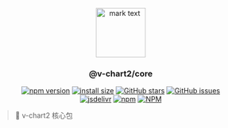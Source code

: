 <p align="center">
<img src="https://raw.githubusercontent.com/denaro-org/v-charts2/main/docs/.vuepress/public/favicon.ico" alt="mark text" width="100" height="100">
</p>

<h3 align="center">@v-chart2/core</h3>

<p align="center">
  <a href="https://www.npmjs.com/package/@v-charts2/core" target="_blank"><img alt="npm version" src="https://img.shields.io/npm/v/@v-charts2/core"></a>
  <a href="https://packagephobia.com/result?p=@v-charts2/core" target="_blank"><img alt="install size" src="https://packagephobia.now.sh/badge?p=@v-charts2/core"></a>
  <a href="https://github.com/denaro-org/v-charts2/stargazers" target="_blank"><img alt="GitHub stars" src="https://img.shields.io/github/stars/denaro-org/v-charts2"></a>
  <a href="https://github.com/denaro-org/v-charts2/issues" target="_blank"><img alt="GitHub issues" src="https://img.shields.io/github/issues/denaro-org/v-charts2"></a>
  <br />
  <a href="https://www.jsdelivr.com/package/npm/@v-charts2/core" target="_blank"><img alt="jsdelivr" src="https://data.jsdelivr.com/v1/package/npm/@v-charts2/core/badge"></a>
  <a href="https://www.npmjs.com/package/@v-charts2/core" target="_blank"><img alt="npm" src="https://img.shields.io/node/v/@v-charts2/core"></a>
  <a href="https://github.com/denaro-org/v-charts2/blob/main/LICENSE" target="_blank"><img alt="NPM" src="https://img.shields.io/npm/l/@v-charts2/core"></a>
</p>

> :tada: v-chart2 核心包

